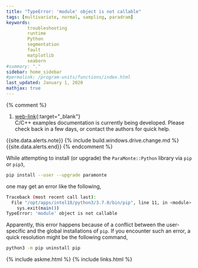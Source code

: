 ```yaml
---
title: "TypeError: 'module' object is not callable"
tags: [multivariate, normal, sampling, paradram]
keywords: 
        troubleshooting
        runtime
        Python
        segmentation
        fault
        matplotlib
        seaborn
#summary: "."
sidebar: home_sidebar
#permalink: /program-units/functions/index.html
last_updated: January 1, 2020
mathjax: true
---
```


{% comment %}
1. [web-link](){:target="_blank"}  
C/C++ examples documentation is currently being developed. Please check back in a few days, or contact the authors for quick help.  
<div id="toc"></div>  
{{site.data.alerts.note}}
{% include build.windows.drive.change.md %}
{{site.data.alerts.end}}
{% endcomment %}

While attempting to install (or upgrade) the `ParaMonte::Python` library via `pip` or `pip3`,  

```bash  
pip install --user --upgrade paramonte
```  

one may get an error like the following,  

```bash  
Traceback (most recent call last):
  File "/opt/apps/intel18/python3/3.7.0/bin/pip", line 11, in <module>
    sys.exit(main())
TypeError: 'module' object is not callable
```  

Apparently, this error happens because of a conflict between the user-specific and the global installations of `pip`. If you encounter such an error, a quick resolution might be the following command,  

```bash  
python3 -m pip uninstall pip
```  

{% include askme.html %}
{% include links.html %}

